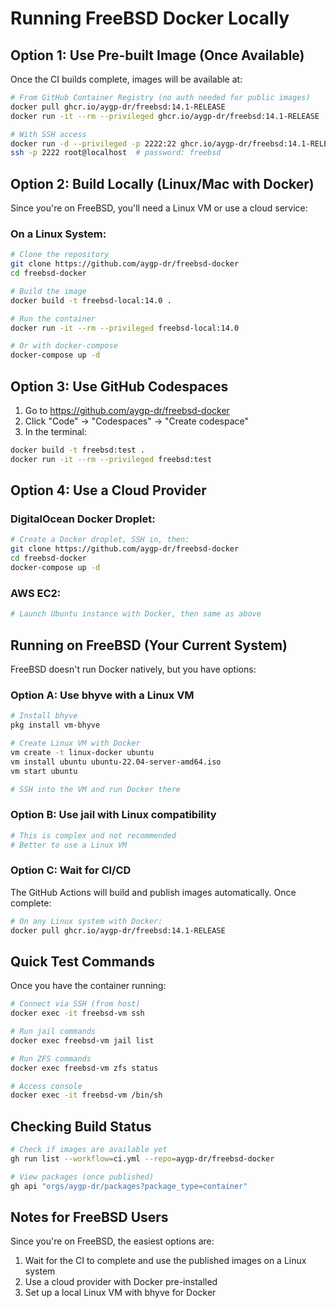# Running FreeBSD Docker Locally

## Option 1: Use Pre-built Image (Once Available)

Once the CI builds complete, images will be available at:
```bash
# From GitHub Container Registry (no auth needed for public images)
docker pull ghcr.io/aygp-dr/freebsd:14.1-RELEASE
docker run -it --rm --privileged ghcr.io/aygp-dr/freebsd:14.1-RELEASE

# With SSH access
docker run -d --privileged -p 2222:22 ghcr.io/aygp-dr/freebsd:14.1-RELEASE
ssh -p 2222 root@localhost  # password: freebsd
```

## Option 2: Build Locally (Linux/Mac with Docker)

Since you're on FreeBSD, you'll need a Linux VM or use a cloud service:

### On a Linux System:
```bash
# Clone the repository
git clone https://github.com/aygp-dr/freebsd-docker
cd freebsd-docker

# Build the image
docker build -t freebsd-local:14.0 .

# Run the container
docker run -it --rm --privileged freebsd-local:14.0

# Or with docker-compose
docker-compose up -d
```

## Option 3: Use GitHub Codespaces

1. Go to https://github.com/aygp-dr/freebsd-docker
2. Click "Code" → "Codespaces" → "Create codespace"
3. In the terminal:
```bash
docker build -t freebsd:test .
docker run -it --rm --privileged freebsd:test
```

## Option 4: Use a Cloud Provider

### DigitalOcean Docker Droplet:
```bash
# Create a Docker droplet, SSH in, then:
git clone https://github.com/aygp-dr/freebsd-docker
cd freebsd-docker
docker-compose up -d
```

### AWS EC2:
```bash
# Launch Ubuntu instance with Docker, then same as above
```

## Running on FreeBSD (Your Current System)

FreeBSD doesn't run Docker natively, but you have options:

### Option A: Use bhyve with a Linux VM
```bash
# Install bhyve
pkg install vm-bhyve

# Create Linux VM with Docker
vm create -t linux-docker ubuntu
vm install ubuntu ubuntu-22.04-server-amd64.iso
vm start ubuntu

# SSH into the VM and run Docker there
```

### Option B: Use jail with Linux compatibility
```bash
# This is complex and not recommended
# Better to use a Linux VM
```

### Option C: Wait for CI/CD
The GitHub Actions will build and publish images automatically. Once complete:
```bash
# On any Linux system with Docker:
docker pull ghcr.io/aygp-dr/freebsd:14.1-RELEASE
```

## Quick Test Commands

Once you have the container running:
```bash
# Connect via SSH (from host)
docker exec -it freebsd-vm ssh

# Run jail commands
docker exec freebsd-vm jail list

# Run ZFS commands  
docker exec freebsd-vm zfs status

# Access console
docker exec -it freebsd-vm /bin/sh
```

## Checking Build Status

```bash
# Check if images are available yet
gh run list --workflow=ci.yml --repo=aygp-dr/freebsd-docker

# View packages (once published)
gh api "orgs/aygp-dr/packages?package_type=container"
```

## Notes for FreeBSD Users

Since you're on FreeBSD, the easiest options are:
1. Wait for the CI to complete and use the published images on a Linux system
2. Use a cloud provider with Docker pre-installed
3. Set up a local Linux VM with bhyve for Docker